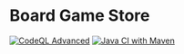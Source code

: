 # Board Game Store


[![CodeQL Advanced](https://github.com/coding2themax/Board-Game-Store/actions/workflows/codeql.yml/badge.svg)](https://github.com/coding2themax/Board-Game-Store/actions/workflows/codeql.yml)
[![Java CI with Maven](https://github.com/coding2themax/Board-Game-Store/actions/workflows/github-actions.yml/badge.svg)](https://github.com/coding2themax/Board-Game-Store/actions/workflows/github-actions.yml)
